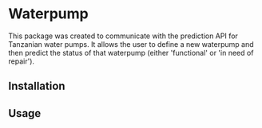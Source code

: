# Waterpump

This package was created to communicate with the prediction API for Tanzanian water pumps. It allows the user to define a new waterpump and then predict the status of that waterpump (either 'functional' or 'in need of repair').

## Installation

## Usage